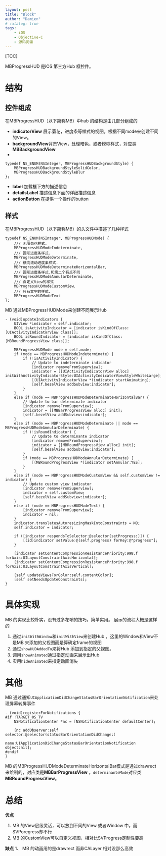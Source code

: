 ```yaml
---
layout: post
title: "Block"
author: "Damien"
# catalog: true
tags:
    - iOS
    - Objective-C
    - 源码阅读
--- 
```


[TOC]

MBProgressHUD 是iOS 第三方Hub 框控件。

# 结构
## 控件组成
在MBProgressHUD（以下简称MB）中hub 的结构是由几部分组成的

* **indicatorView** 展示菊花，进度条等样式的视图。根据不同mode来创建不同的View。
* **backgroundView**背景View，处理暗色，或者模糊样式，对应类**MBBackgroundView**
* 
```
typedef NS_ENUM(NSInteger, MBProgressHUDBackgroundStyle) {
    MBProgressHUDBackgroundStyleSolidColor,
    MBProgressHUDBackgroundStyleBlur
};
```

* **label** 加载框下方的描述信息
* **detailsLabel** 描述信息下面的详细描述信息
* **actionButton** 在提供一个操作的button

## 样式
在MBProgressHUD（以下简称MB）的头文件中描述了几种样式

```
typedef NS_ENUM(NSInteger, MBProgressHUDMode) {
    /// 无限菊花样式.
    MBProgressHUDModeIndeterminate,
    /// 圆形进度条样式.
    MBProgressHUDModeDeterminate,
    /// 横向滚动进度条样式.
    MBProgressHUDModeDeterminateHorizontalBar,
    /// 圆形进度条样式.和第二个有点不同
    MBProgressHUDModeAnnularDeterminate,
    /// 自定义View的样式
    MBProgressHUDModeCustomView,
    /// 只有文字的样式.
    MBProgressHUDModeText
};
```
MB 通过MBProgressHUDMode来创建不同展示Hub 

```
- (void)updateIndicators {
    UIView *indicator = self.indicator;
    BOOL isActivityIndicator = [indicator isKindOfClass:[UIActivityIndicatorView class]];
    BOOL isRoundIndicator = [indicator isKindOfClass:[MBRoundProgressView class]];

    MBProgressHUDMode mode = self.mode;
    if (mode == MBProgressHUDModeIndeterminate) {
        if (!isActivityIndicator) {
            // Update to indeterminate indicator
            [indicator removeFromSuperview];
            indicator = [[UIActivityIndicatorView alloc] initWithActivityIndicatorStyle:UIActivityIndicatorViewStyleWhiteLarge];
            [(UIActivityIndicatorView *)indicator startAnimating];
            [self.bezelView addSubview:indicator];
        }
    }
    else if (mode == MBProgressHUDModeDeterminateHorizontalBar) {
        // Update to bar determinate indicator
        [indicator removeFromSuperview];
        indicator = [[MBBarProgressView alloc] init];
        [self.bezelView addSubview:indicator];
    }
    else if (mode == MBProgressHUDModeDeterminate || mode == MBProgressHUDModeAnnularDeterminate) {
        if (!isRoundIndicator) {
            // Update to determinante indicator
            [indicator removeFromSuperview];
            indicator = [[MBRoundProgressView alloc] init];
            [self.bezelView addSubview:indicator];
        }
        if (mode == MBProgressHUDModeAnnularDeterminate) {
            [(MBRoundProgressView *)indicator setAnnular:YES];
        }
    } 
    else if (mode == MBProgressHUDModeCustomView && self.customView != indicator) {
        // Update custom view indicator
        [indicator removeFromSuperview];
        indicator = self.customView;
        [self.bezelView addSubview:indicator];
    }
    else if (mode == MBProgressHUDModeText) {
        [indicator removeFromSuperview];
        indicator = nil;
    }
    indicator.translatesAutoresizingMaskIntoConstraints = NO;
    self.indicator = indicator;

    if ([indicator respondsToSelector:@selector(setProgress:)]) {
        [(id)indicator setValue:@(self.progress) forKey:@"progress"];
    }

    [indicator setContentCompressionResistancePriority:998.f forAxis:UILayoutConstraintAxisHorizontal];
    [indicator setContentCompressionResistancePriority:998.f forAxis:UILayoutConstraintAxisVertical];

    [self updateViewsForColor:self.contentColor];
    [self setNeedsUpdateConstraints];
}
```
# 具体实现
MB 的实现比较朴实，没有过多花哨的技巧，简单实用。
展示的流程大概是这样的

1. 通过`initWithWindow`和`initWithView`来创建Hub ，这里的Window和View不是MB 来添加的父视图而是算确定frame的视图
2. 通过`showHUDAddedTo`来将Hub 添加到指定的父视图。
3. 调用`showAnimated`通过指定动画来展示出Hub
4. 实用`hideAnimated`来指定动画消失

# 其他
MB 通过通知`UIApplicationDidChangeStatusBarOrientationNotification`来处理屏幕转屏事件

```
- (void)registerForNotifications {
#if !TARGET_OS_TV
    NSNotificationCenter *nc = [NSNotificationCenter defaultCenter];

    [nc addObserver:self selector:@selector(statusBarOrientationDidChange:)
               name:UIApplicationDidChangeStatusBarOrientationNotification object:nil];
#endif
}
```

MB 的MBProgressHUDModeDeterminateHorizontalBar模式是通过drawrect 来绘制的，对应类是**MBBarProgressView** ，`determinanteMode`对应类**MBRoundProgressView**。

# 总结
**优点**
1. MB 的View层级灵活，可以放到不同的View 或者Window 中，而SVPoregress却不行
2. MB 的CustomView可以自定义视图，相对比SVProgress定制性要高

**缺点**
1、 MB 的动画用的是drawrect 而非CALayer 相对没那么高效

